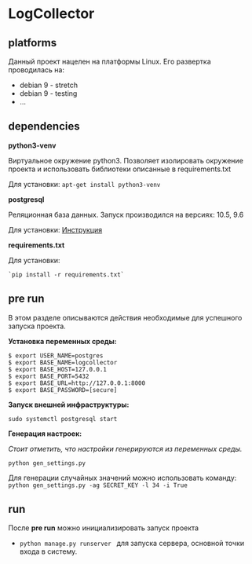 # LogCollector

## platforms
Данный проект нацелен на платформы Linux. 
Его развертка проводилась на:
- debian 9 - stretch
- debian 9 - testing
- ...

## dependencies
**python3-venv**

Виртуальное окружение python3.
Позволяет изолировать окружение проекта и использовать библиотеки описанные в requirements.txt 

Для установки: `apt-get install python3-venv`


**postgresql**

Реляционная база данных. Запуск производился на версиях: 10.5, 9.6

Для установки: [Инструкция](https://linuxize.com/post/how-to-install-postgresql-on-debian-9/)


**requirements.txt**

Для установки: 
    
    `pip install -r requirements.txt`

## pre run
В этом разделе описываются действия необходимые для успешного запуска проекта.

**Установка переменных среды:**

    $ export USER_NAME=postgres
    $ export BASE_NAME=logcollector
    $ export BASE_HOST=127.0.0.1
    $ export BASE_PORT=5432
    $ export BASE_URL=http://127.0.0.1:8000
    $ export BASE_PASSWORD=[secure]

**Запуск внешней инфраструктуры:**

    sudo systemctl postgresql start
**Генерация настроек:**

_Стоит отметить, что настройки генерируются из переменных среды._

    python gen_settings.py
    
Для генерации случайных значений можно использовать команду: `python gen_settings.py -ag SECRET_KEY -l 34 -i True`


## run
После **pre run** можно инициализировать запуск проекта
- `python manage.py runserver ` для запуска сервера, основной точки входа в систему.
